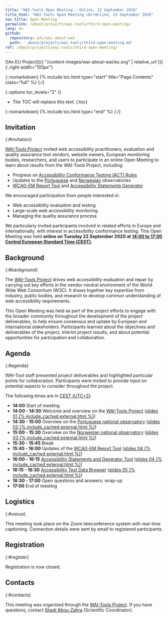 ```yaml
---
title: "WAI-Tools Open Meeting — Online, 22 September 2020"
title_html: "WAI-Tools Open Meeting <br>Online, 22 September 2020"
nav_title: Open Meeting
permalink: /about/projects/wai-tools/third-open-meeting/
lang: en
github:
  repository: w3c/wai-about-wai
  path: '_about/projects/wai-tools/third-open-meeting.md'
ref: /about/projects/wai-tools/third-open-meeting/
---
```


![An EU Project]({{ "/content-images/wai-about-wai/eu.svg" | relative_url }}){:.right width="105px"}

{::nomarkdown}
{% include toc.html type="start" title="Page Contents" class="full" %}
{:/}

{::options toc_levels="2" /}

-   The TOC will replace this text.
{:toc}


{::nomarkdown}
{% include toc.html type="end" %}
{:/}

## Invitation
{:#invitation}

[WAI-Tools Project](/about/projects/wai-tools/) invited web accessibility practitioners, evaluation and quality assurance tool vendors, website owners, European monitoring bodies, researchers, and users to participate in an online Open Meeting to learn about results from the WAI-Tools Project, including:

-   Progress on [Accessibility Conformance Testing (ACT) Rules](https://act-rules.github.io/rules/)
-   Updates to the [Portuguese](http://accessmonitor.acessibilidade.gov.pt/observatorio/) and [Norwegian](https://uu.difi.no/om-oss/english) observatories
-   [WCAG-EM Report Tool](https://www.w3.org/WAI/eval/report-tool/) and [Accessibility Statements Generator](https://www.w3.org/WAI/planning/statements/)

We encouraged participation from people interested in:

-   Web accessibility evaluation and testing
-   Large-scale web accessibility monitoring
-   Managing the quality assurance process

We particularly invited participants involved in related efforts in Europe and internationally, with interest in accessibility conformance testing. This Open Meeting was held **online on Tuesday 22 September 2020 at [14:00 to 17:00 Central European Standard Time (CEST)](https://www.timeanddate.com/worldclock/fixedtime.html?msg=WAI-Tools+Open+Meeting&iso=20200922T12&p1=%3A&ah=3).**

## Background
{:#background}

The [WAI-Tools Project](/about/projects/wai-tools/) drives web accessibility evaluation and repair by carrying out key efforts in the vendor-neutral environment of the World Wide Web Consortium (W3C). It draws together key expertise from industry, public bodies, and research to develop common understanding of web accessibility requirements.

This Open Meeting was held as part of the project efforts to engage with the broader community throughout the development of the project deliverables, to help ensure consensus and uptake by European and international stakeholders. Participants learned about the objectives and deliverables of the project, interim project results, and about potential opportunities for participation and collaboration.

## Agenda
{:#agenda}

WAI-Tool staff presented project deliverables and highlighted particular points for collaboration. Participants were invited to provide input on potential aspects to consider throughout the project.

The following times are in [CEST (UTC+2)](https://www.timeanddate.com/worldclock/fixedtime.html?msg=WAI-Tools+Open+Meeting&iso=20200922T12&p1=%3A&ah=3):

-   **14:00** Start of meeting
-   **14:00 - 14:30** Welcome and overview on the [WAI-Tools Project](https://www.w3.org/WAI/about/projects/wai-tools/) ([slides 01 {% include_cached external.html %}](https://www.w3.org/WAI/Tools/slides/meeting3/01%20WAI-Tools%20Project%20Overview.pptx))
-   **14:30 - 15:00** Overview on the [Portuguese national observatory](https://accessmonitor.acessibilidade.gov.pt/) ([slides 02 {% include_cached external.html %}](https://www.w3.org/WAI/Tools/slides/meeting3/02%20WAI-Tools%20Portuguese%20Observatory.pptx))
-   **15:00 - 15:30** Overview on the [Norwegian national observatory](https://uu.difi.no/om-oss/english) ([slides 03 {% include_cached external.html %}](https://www.w3.org/WAI/Tools/slides/meeting3/03%20WAI-Tools%20Norwegian%20Observatory.pptx))
-   **15:30 - 15:45** Break
-   **15:45 - 16:00** Updates of the [WCAG-EM Report Tool](https://www.w3.org/WAI/eval/report-tool/) ([slides 04 {% include_cached external.html %}](https://www.w3.org/WAI/Tools/slides/meeting3/04%20WAI-Tools%20Support%20Tools.pptx))
-   **16:00 - 16:15** [Accessibility Statements and Generator Tool](https://www.w3.org/WAI/planning/statements/) ([slides 04 {% include_cached external.html %}](https://www.w3.org/WAI/Tools/slides/meeting3/04%20WAI-Tools%20Support%20Tools.pptx))
-   **16:15 - 16:30** [Accessibility Test Data Browser](http://qualweb.di.fc.ul.pt/placm/) ([slides 05 {% include_cached external.html %}](https://www.w3.org/WAI/Tools/slides/meeting3/05%20WAI-Tools%20Data%20Browser.pptx))
-   **16:30 - 17:00** Open questions and answers; wrap-up
-   **17:00** End of meeting

## Logistics
{:#venue}

This meeting took place on the Zoom teleconference system with real-time captioning. Connection details were sent by email to registered participants<!--// ; please see information on registration directly below //-->.

## Registration
{:#register}

<!--// Participation is free, and **[registration is required by 21 September 2020](https://www.w3.org/2002/09/wbs/1/WAI-Tools_meeting3/)**. //-->Registration is now closed.

## Contacts
{:#contacts}

This meeting was organized through the [WAI-Tools Project](/about/projects/wai-tools/). If you have questions, contact [Shadi Abou-Zahra](http://www.w3.org/People/shadi/) (Scientific Coordinator).
